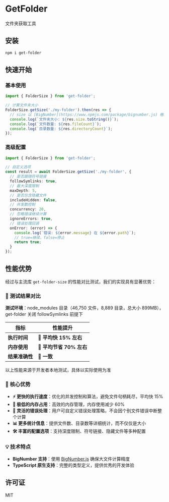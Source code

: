 # GetFolder

文件夹获取工具

## 安装

```bash
npm i get-folder
```

## 快速开始

### 基本使用

```typescript
import { FolderSize } from 'get-folder';

// 计算文件夹大小
FolderSize.getSize('./my-folder').then(res => {
  // size 以 [BigNumber](https://www.npmjs.com/package/bignumber.js) 格式返回
  console.log(`文件夹大小: ${res.size.toString()}`);
  console.log(`文件数量: ${res.fileCount}`);
  console.log(`目录数量: ${res.directoryCount}`);
});
```

### 高级配置

```typescript
import { FolderSize } from 'get-folder';

// 自定义选项
const result = await FolderSize.getSize('./my-folder', {
  // 是否跟随符号链接
  followSymlinks: true,
  // 最大深度限制
  maxDepth: 5,
  // 是否包含隐藏文件
  includeHidden: false,
  // 并发数控制
  concurrency: 20,
  // 忽略错误继续计算
  ignoreErrors: true,
  // 错误处理回调
  onError: (error) => {
    console.log(`错误: ${error.message} 在 ${error.path}`);
    // true=继续，false=停止
    return true;
  }
});
```

## 性能优势

经过与主流库 `get-folder-size` 的性能对比测试，我们的实现具有显著优势：

### 🚀 测试结果对比

**测试环境**：node_modules 目录（46,750 文件，8,889 目录，总大小 899MB），get-folder 关闭 followSymlinks 前提下

| 指标 | 性能提升               |
|------|--------------------|
| **执行时间** | **🚀 平均快 15% 左右**  |
| **内存使用** | **💾 平均节省 70% 左右** |
| **结果准确性** | **📏 一致**          |

以上性能来源于开发者本地测试，具体以实际使用为准

### 🎯 核心优势

- **⚡ 更快的执行速度**：优化的并发控制和算法，避免文件句柄耗尽，平均快 15%
- **💾 极低的内存占用**：高效的内存管理，内存使用减少 60%
- **🔧 灵活的错误处理**：用户可自定义错误处理策略，不会因个别文件错误中断整个计算
- **📊 更多统计信息**：提供文件数、目录数等详细统计，而不仅仅是大小
- **🛠️ 丰富的配置选项**：支持深度限制、符号链接、隐藏文件等多种配置

### 💡 技术特点

- **BigNumber 支持**：使用 [BigNumber.js](https://www.npmjs.com/package/bignumber.js) 确保大文件计算精度
- **TypeScript 原生支持**：完整的类型定义，提供优秀的开发体验

## 许可证

MIT
